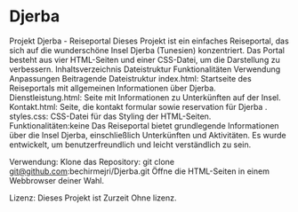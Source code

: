 # Djerba

Projekt Djerba - Reiseportal 
Dieses Projekt ist ein einfaches Reiseportal, das sich auf die wunderschöne Insel Djerba (Tunesien) konzentriert. Das Portal besteht aus vier HTML-Seiten und einer CSS-Datei, um die Darstellung zu verbessern.
Inhaltsverzeichnis
Dateistruktur
Funktionalitäten
Verwendung
Anpassungen
Beitragende
Dateistruktur
index.html: Startseite des Reiseportals mit allgemeinen Informationen über Djerba.
Dienstleistung.html: Seite mit Informationen zu Unterkünften auf der Insel.
Kontakt.html: Seite, die kontakt formular sowie reservation für Djerba .
styles.css: CSS-Datei für das Styling der HTML-Seiten.
Funktionalitäten:keine
Das Reiseportal bietet grundlegende Informationen über die Insel Djerba, einschließlich Unterkünften und Aktivitäten. Es wurde entwickelt, um benutzerfreundlich und leicht verständlich zu sein.

Verwendung:
Klone das Repository: git clone git@github.com:bechirmejri/Djerba.git
Öffne die HTML-Seiten in einem Webbrowser deiner Wahl.

Lizenz:
Dieses Projekt ist Zurzeit Ohne lizenz.
